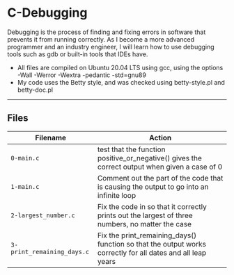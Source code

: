 # C-Debugging

Debugging is the process of finding and fixing errors in software that prevents it from running correctly. As I become a more advanced programmer and an industry engineer, I will learn how to use debugging tools such as gdb or built-in tools that IDEs have.

* All files are compiled on Ubuntu 20.04 LTS using gcc, using the options -Wall -Werror -Wextra -pedantic -std=gnu89
* My code uses the Betty style, and was checked using betty-style.pl and betty-doc.pl
***
## Files

| Filename | Action |
| -------- | ----------- |
| `0-main.c` | test that the function positive_or_negative() gives the correct output when given a case of 0 |
| `1-main.c` | Comment out the part of the code that is causing the output to go into an infinite loop |
| `2-largest_number.c` | Fix the code in so that it correctly prints out the largest of three numbers, no matter the case |
| `3-print_remaining_days.c` | Fix the print_remaining_days() function so that the output works correctly for all dates and all leap years |
